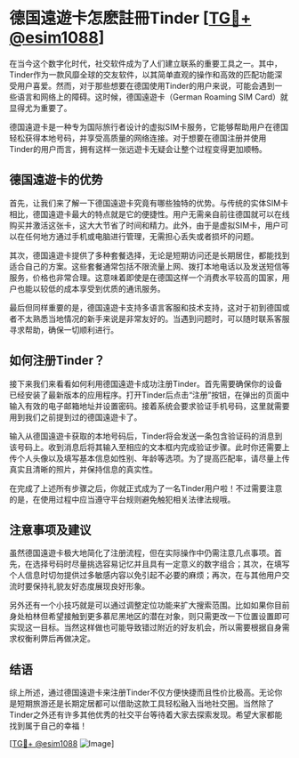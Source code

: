 # 德国遠遊卡怎麽註冊Tinder [[TG💪+ @esim1088](https://t.me/s/esim1088)]

在当今这个数字化时代，社交软件成为了人们建立联系的重要工具之一。其中，Tinder作为一款风靡全球的交友软件，以其简单直观的操作和高效的匹配功能深受用户喜爱。然而，对于那些想要在德国使用Tinder的用户来说，可能会遇到一些语言和网络上的障碍。这时候，德国遠遊卡（German Roaming SIM Card）就显得尤为重要了。

德国遠遊卡是一种专为国际旅行者设计的虚拟SIM卡服务，它能够帮助用户在德国轻松获得本地号码，并享受高质量的网络连接。对于想要在德国注册并使用Tinder的用户而言，拥有这样一张远遊卡无疑会让整个过程变得更加顺畅。

## 德国遠遊卡的优势

首先，让我们来了解一下德国遠遊卡究竟有哪些独特的优势。与传统的实体SIM卡相比，德国遠遊卡最大的特点就是它的便捷性。用户无需亲自前往德国就可以在线购买并激活这张卡，这大大节省了时间和精力。此外，由于是虚拟SIM卡，用户可以在任何地方通过手机或电脑进行管理，无需担心丢失或者损坏的问题。

其次，德国遠遊卡提供了多种套餐选择，无论是短期访问还是长期居住，都能找到适合自己的方案。这些套餐通常包括不限流量上网、拨打本地电话以及发送短信等服务，价格也非常合理。这意味着即使是在德国这样一个消费水平较高的国家，用户也能以较低的成本享受到优质的通讯服务。

最后但同样重要的是，德国遠遊卡支持多语言客服和技术支持，这对于初到德国或者不太熟悉当地情况的新手来说是非常友好的。当遇到问题时，可以随时联系客服寻求帮助，确保一切顺利进行。

## 如何注册Tinder？

接下来我们来看看如何利用德国遠遊卡成功注册Tinder。首先需要确保你的设备已经安装了最新版本的应用程序。打开Tinder后点击“注册”按钮，在弹出的页面中输入有效的电子邮箱地址并设置密码。接着系统会要求验证手机号码，这里就需要用到我们之前提到过的德国遠遊卡了。

输入从德国遠遊卡获取的本地号码后，Tinder将会发送一条包含验证码的消息到该号码上。收到消息后将其输入至相应的文本框内完成验证步骤。此时你还需要上传个人头像以及填写基本信息如性别、年龄等选项。为了提高匹配率，请尽量上传真实且清晰的照片，并保持信息的真实性。

在完成了上述所有步骤之后，你就正式成为了一名Tinder用户啦！不过需要注意的是，在使用过程中应当遵守平台规则避免触犯相关法律法规哦。

## 注意事项及建议

虽然德国遠遊卡极大地简化了注册流程，但在实际操作中仍需注意几点事项。首先，在选择号码时尽量挑选容易记忆并且具有一定意义的数字组合；其次，在填写个人信息时切勿提供过多敏感内容以免引起不必要的麻烦；再次，在与其他用户交流时要保持礼貌友好态度展现良好形象。

另外还有一个小技巧就是可以通过调整定位功能来扩大搜索范围。比如如果你目前身处柏林但希望接触到更多慕尼黑地区的潜在对象，则只需更改一下位置设置即可实现这一目标。当然这样做也可能导致错过附近的好友机会，所以需要根据自身需求权衡利弊后再做决定。

## 结语

综上所述，通过德国遠遊卡来注册Tinder不仅方便快捷而且性价比极高。无论你是短期旅游还是长期定居都可以借助这款工具轻松融入当地社交圈。当然除了Tinder之外还有许多其他优秀的社交平台等待着大家去探索发现。希望大家都能找到属于自己的幸福！

[[TG💪+ @esim1088](https://t.me/s/esim1088) ![Image](https://i.postimg.cc/4NQfJmqS/Snipaste-2025-05-13-00-14-12.png)]